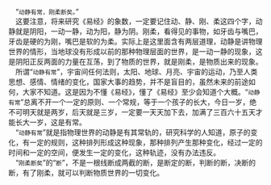 &emsp;“``动静有常，刚柔断矣。``” <br>&emsp;这要注意，将来研究《易经》的象数，一定要记住动、静、刚、柔这四个字，动静就是阴阳，一动一静，动为阳，静为阴。刚柔，看得见的事物，如牙齿与嘴巴，牙齿是硬的为刚，嘴巴是软的为柔。实际上是这里面含有两层道理，动静是讲物理世界的情形，当地球没有形成以前的那种物理层面的世界，是一动一静的现象，这是阴阳正反两面的力量在互荡，到了物质的世界，就是刚柔，是物质出来的现象。<br>&emsp;所谓“``动静有常``”，宇宙间任何法则，太阳、地球、月亮、宇宙的运动，乃至人类思想、感情、情绪的变化，国家大事的趋势，并不是盲目的，虽然未来的前途如何，大家不知道。这是因为不懂《易经》，懂了《易经》至少会知道个大概。“``动静有常``”总离不开一个一定的原则、一个常规，等于一个孩子的长大，今日一岁，绝不可明天就是两岁，后天就是三岁，一定要一天天加下去，加满了三百六十五天才能长大一岁，这是有常。<br>&emsp;“``动静有常``”就是指物理世界的动静是有其常轨的，研究科学的人知道，原子的变化，有一定的规则，这种排列形成这种现象，那种排列产生那种变化，经过一定的时间和一定的空间，便发生一定的变化，这种轨迹，没有办法违反。<br>&emsp;“``刚柔断矣``”的“``断``”，不是一根线断成两截的断，是断定的断，判断的断，决断的断，有了刚柔，就可以判断物质世界的一切变化。<br>